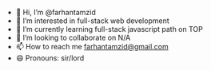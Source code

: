 - 👋 Hi, I’m @farhantamzid
- 👀 I’m interested in full-stack web development  
- 🌱 I’m currently learning full-stack javascript path on TOP
- 💞️ I’m looking to collaborate on N/A
- 📫 How to reach me farhantamzid@gmail.com
- 😄 Pronouns: sir/lord

<!---
farhantamzid/farhantamzid is a ✨ special ✨ repository because its `README.md` (this file) appears on your GitHub profile.
You can click the Preview link to take a look at your changes.
--->
